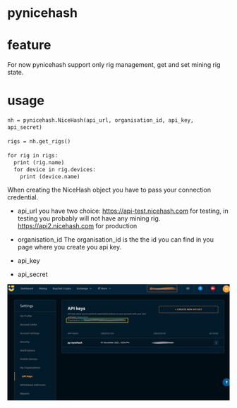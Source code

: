 # pynicehash
# feature
For now pynicehash support only rig management, get and set mining rig state.

# usage

```
nh = pynicehash.NiceHash(api_url, organisation_id, api_key, api_secret)

rigs = nh.get_rigs()

for rig in rigs:
  print (rig.name)
  for device in rig.devices:
    print (device.name)
```

When creating the NiceHash object you have to pass your connection credential.
* api_url you have two choice:
https://api-test.nicehash.com for testing, in testing you probably will not have any mining rig.
https://api2.nicehash.com for production

* organisation_id
The organisation_id is the the id you can find in you page where you create you api key.

* api_key

* api_secret

![api_creation](assets/api_creation.png)
